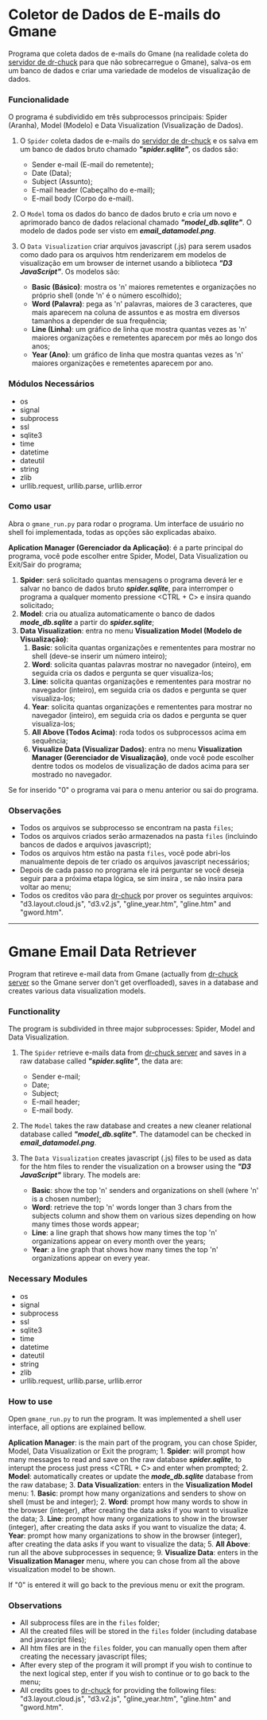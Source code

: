# Coletor de Dados de E-mails do Gmane
Programa que coleta dados de e-mails do Gmane (na realidade coleta do [servidor de dr-chuck](https://mbox.dr-chuck.net) para que não sobrecarregue o Gmane), salva-os em um banco de dados e criar uma variedade de modelos de visualização de dados.

### Funcionalidade

O programa é subdividido em três subprocessos principais: Spider (Aranha), Model (Modelo) e Data Visualization (Visualização de Dados).

1. O `Spider` coleta dados de e-mails do [servidor de dr-chuck](https://mbox.dr-chuck.net) e os salva em um banco de dados bruto chamado ***"spider.sqlite"***, os dados são:
    - Sender e-mail (E-mail do remetente);
    - Date (Data);
    - Subject (Assunto);
    - E-mail header (Cabeçalho do e-mail);
    - E-mail body (Corpo do e-mail).

2. O `Model` toma os dados do banco de dados bruto e cria um novo e aprimorado banco de dados relacional chamado ***"model_db.sqlite"***. O modelo de dados pode ser visto em ***email_datamodel.png***.

3. O `Data Visualization` criar arquivos javascript (.js) para serem usados como dado para os arquivos htm renderizarem em modelos de visualização em um browser de internet usando a biblioteca ***"D3 JavaScript"***. Os modelos são:
    - **Basic (Básico)**: mostra os 'n' maiores remetentes e organizações no próprio shell (onde 'n' é o número escolhido);
    - **Word (Palavra)**: pega as 'n' palavras, maiores de 3 caracteres, que mais aparecem na coluna de assuntos e as mostra em diversos tamanhos a depender de sua frequência;
    - **Line (Linha)**: um gráfico de linha que mostra quantas vezes as 'n' maiores organizações e remetentes aparecem por mês ao longo dos anos;
    - **Year (Ano)**: um gráfico de linha que mostra quantas vezes as 'n' maiores organizações e remetentes aparecem por ano.

### Módulos Necessários
- os
- signal
- subprocess
- ssl
- sqlite3
- time
- datetime
- dateutil
- string
- zlib
- urllib.request, urllib.parse, urllib.error

### Como usar

Abra o `gmane_run.py` para rodar o programa. Um interface de usuário no shell foi implementada, todas as opções são explicadas abaixo.

**Aplication Manager (Gerenciador da Aplicação)**: é a parte principal do programa, você pode escolher entre Spider, Model, Data Visualization ou Exit/Sair do programa;

1. **Spider**: será solicitado quantas mensagens o programa deverá ler e salvar no banco de dados bruto ***spider.sqlite***, para interromper o programa a qualquer momento pressione <CTRL + C> e insira <Y> quando solicitado;
2. **Model**: cria ou atualiza automaticamente o banco de dados ***mode_db.sqlite*** a partir do ***spider.sqlite***;
3. **Data Visualization**: entra no menu **Visualization Model (Modelo de Visualização)**:
   1. **Basic**: solicita quantas organizações e remententes para mostrar no shell (deve-se inserir um número inteiro);
    2. **Word**: solicita quantas palavras mostrar no navegador (inteiro), em seguida cria os dados e pergunta se quer visualiza-los;
    3. **Line**: solicita quantas organizações e remententes para mostrar no navegador (inteiro), em seguida cria os dados e pergunta se quer visualiza-los;
    4. **Year**: solicita quantas organizações e remententes para mostrar no navegador (inteiro), em seguida cria os dados e pergunta se quer visualiza-los;
    5. **All Above (Todos Acima)**: roda todos os subprocessos acima em sequência;
    9. **Visualize Data (Visualizar Dados)**: entra no menu **Visualization Manager (Gerenciador de Visualização)**, onde você pode escolher dentre todos os modelos de visualização de dados acima para ser mostrado no navegador.

Se for inserido "0" o programa vai para o menu anterior ou sai do programa.

### Observações
- Todos os arquivos se subprocesso se encontram na pasta `files`;
- Todos os arquivos criados serão armazenados na pasta `files` (incluindo bancos de dados e arquivos javascript);
- Todos os arquivos htm estão na pasta `files`, você pode abri-los manualmente depois de ter criado os arquivos javascript necessários;
- Depois de cada passo no programa ele irá perguntar se você deseja seguir para a próxima etapa lógica, se sim insira <Y>, se não insira <N> para voltar ao menu;
- Todos os creditos vão para [dr-chuck](https://dr-chuck.com/) por prover os seguintes arquivos: "d3.layout.cloud.js", "d3.v2.js", "gline_year.htm", "gline.htm" and "gword.htm".

---

# Gmane Email Data Retriever

Program that retireve e-mail data from Gmane (actually from [dr-chuck server](https://mbox.dr-chuck.net) so the Gmane server don't get overfloaded), saves in a database and creates various data visualization models.

### Functionality

The program is subdivided in three major subprocesses: Spider, Model and Data Visualization.

1. The `Spider` retrieve e-mails data from [dr-chuck server](https://mbox.dr-chuck.net) and saves in a raw database called ***"spider.sqlite"***, the data are:
    - Sender e-mail;
    - Date;
    - Subject;
    - E-mail header;
    - E-mail body.

2. The `Model` takes the raw database and creates a new cleaner relational database called ***"model_db.sqlite"***. The datamodel can be checked in ***email_datamodel.png***.

3. The `Data Visualization` creates javascript (.js) files to be used as data for the htm files to render the visualization on a browser using the ***"D3 JavaScript"*** library. The models are:
    - **Basic**: show the top 'n' senders and organizations on shell (where 'n' is a chosen number);
    - **Word**: retrieve the top 'n' words longer than 3 chars from the subjects column and show them on various sizes depending on how many times those words appear;
    - **Line**: a line graph that shows how many times the top 'n' organizations appear on every month over the years;
    - **Year**: a line graph that shows how many times the top 'n' organizations appear on every year.

### Necessary Modules
- os
- signal
- subprocess
- ssl
- sqlite3
- time
- datetime
- dateutil
- string
- zlib
- urllib.request, urllib.parse, urllib.error

### How to use

Open `gmane_run.py` to run the program. It was implemented a shell user interface, all options are explained bellow.

**Aplication Manager**: is the main part of the program, you can chose Spider, Model, Data Visualization or Exit the program;
    1. **Spider**: will prompt how many messages to read and save on the raw database ***spider.sqlite***, to interupt the process just press <CTRL + C> and enter <Y> when prompted;
    2. **Model**: automatically creates or update the ***mode_db.sqlite*** database from the raw database;
    3. **Data Visualization**: enters in the **Visualization Model** menu:
        1. **Basic**: prompt how many organizations and senders to show on shell (must be and integer);
        2. **Word**: prompt how many words to show in the browser (integer), after creating the data asks if you want to visualize the data;
        3. **Line**: prompt how many organizations to show in the browser (integer), after creating the data asks if you want to visualize the data;
        4. **Year**: prompt how many organizations to show in the browser (integer), after creating the data asks if you want to visualize the data;
        5. **All Above**: run all the above subprocesses in sequence;
        9. **Visualize Data**: enters in the **Visualization Manager** menu, where you can chose from all the above visualization model to be shown.

If "0" is entered it will go back to the previous menu or exit the program.

### Observations
- All subprocess files are in the `files` folder;
- All the created files will be stored in the `files` folder (including database and javascript files);
- All htm files are in the `files` folder, you can manually open them after creating the necessary javascript files;
- After every step of the program it will prompt if you wish to continue to the next logical step, enter <Y> if you wish to continue or <N> to go back to the menu;
- All credits goes to [dr-chuck](https://dr-chuck.com/) for providing the following files: "d3.layout.cloud.js", "d3.v2.js", "gline_year.htm", "gline.htm" and "gword.htm".
